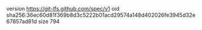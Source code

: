 version https://git-lfs.github.com/spec/v1
oid sha256:36ec60d81f369b8d3c5222b01acd29574a148d402026fe3945d32e67857ad81d
size 794
